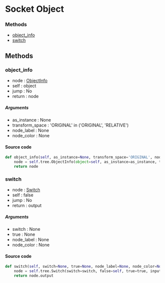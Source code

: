# Socket Object


### Methods

- [object_info](#object_info)
- [switch](#switch)

## Methods

### object_info


- node : [ObjectInfo](/docs/GeoNodes/ObjectInfo.md)
- self : object
- jump : No
- return : node

##### Arguments

- as_instance : None
- transform_space : 'ORIGINAL' in ('ORIGINAL', 'RELATIVE')
- node_label : None
- node_color : None

#### Source code

``` python
def object_info(self, as_instance=None, transform_space='ORIGINAL', node_label=None, node_color=None):
    node = self.tree.ObjectInfo(object=self, as_instance=as_instance, transform_space=transform_space, node_label=node_label, node_color=node_color)
    return node
```
### switch


- node : [Switch](/docs/GeoNodes/Switch.md)
- self : false
- jump : No
- return : output

##### Arguments

- switch : None
- true : None
- node_label : None
- node_color : None

#### Source code

``` python
def switch(self, switch=None, true=None, node_label=None, node_color=None):
    node = self.tree.Switch(switch=switch, false=self, true=true, input_type='OBJECT', node_label=node_label, node_color=node_color)
    return node.output
```

